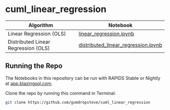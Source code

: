 # cuml_linear_regression

Algorithm | Notebook
--- | ---
Linear Regression (OLS) | [linear_regression.ipynb](linear_regression.ipynb)
Distributed Linear Regression (OLS) | [distributed_linear_regression.ipynb](distributed/distributed_linear_regression.ipynb)

## Running the Repo
The Notebooks in this repository can be run with RAPIDS Stable or Nightly at [app.blazingsql.com](https://bit.ly/bsql_notebooks_via_cuml_knn).

Clone the repo by running this command in Terminal:
```bash
git clone https://github.com/gumdropsteve/cuml_linear_regression
```
